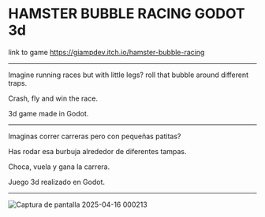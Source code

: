 # HAMSTER BUBBLE RACING GODOT 3d

link to game
https://giampdev.itch.io/hamster-bubble-racing

---

Imagine running races but with little legs? roll that bubble around different traps. 

Crash, fly and win the race.

3d game made in Godot.

---

Imaginas correr carreras pero con pequeñas patitas? 

Has rodar esa burbuja alrededor de diferentes tampas. 

Choca, vuela y gana la carrera.

Juego 3d realizado en Godot.

---

![Captura de pantalla 2025-04-16 000213](https://github.com/user-attachments/assets/e367b153-931f-4606-a92a-bf114b99c673)
